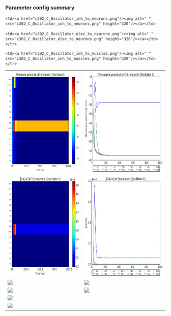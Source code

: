 ### Parameter config summary 
<table>

<tr>
  <td><a href="neurons_C_Oscillator.png"/><img alt=" " src="neurons_C_Oscillator.png" height="320"/></a></td>
  <td><a href="traces_neuron_Oscillator_C.png"/><img alt=" " src="traces_neuron_Oscillator_C.png" height="320"/></a></td>
</tr>

<tr>
  <td><a href="neuron_activity_C_Oscillator.png"/><img alt=" " src="neuron_activity_C_Oscillator.png" height="320"/></a></td>
  <td><a href="traces_neuron_activity_Oscillator_C.png"/><img alt=" " src="traces_neuron_activity_Oscillator_C.png" height="320"/></a></td>
</tr>

<tr>
  <td><a href="muscles_C_Oscillator.png"/><img alt=" " src="muscles_C_Oscillator.png" height="320"/></a></td>
  <td><a href="traces_muscles_Oscillator_C.png"/><img alt=" " src="traces_muscles_Oscillator_C.png" height="320"/></a></td>
</tr>

<tr>
  <td><a href="muscle_activity_C_Oscillator.png"/><img alt=" " src="muscle_activity_C_Oscillator.png" height="320"/></a></td>
  <td><a href="traces_muscles_activity_Oscillator_C.png"/><img alt=" " src="traces_muscles_activity_Oscillator_C.png" height="320"/></a></td>
</tr>

<tr><td><a href="c302_C_Oscillator_exc_to_neurons.png"/><img alt=" " src="c302_C_Oscillator_exc_to_neurons.png" height="320"/></a></td>

    <td><a href="c302_C_Oscillator_inh_to_neurons.png"/><img alt=" " src="c302_C_Oscillator_inh_to_neurons.png" height="320"/></a></td>

    <td><a href="c302_C_Oscillator_elec_to_neurons.png"/><img alt=" " src="c302_C_Oscillator_elec_to_neurons.png" height="320"/></a></td></tr>

<tr><td><a href="c302_C_Oscillator_exc_to_muscles.png"/><img alt=" " src="c302_C_Oscillator_exc_to_muscles.png" height="320"/></a></td>

    <td><a href="c302_C_Oscillator_inh_to_muscles.png"/><img alt=" " src="c302_C_Oscillator_inh_to_muscles.png" height="320"/></a></td></tr>
</table>
